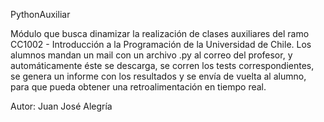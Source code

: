 PythonAuxiliar

Módulo que busca dinamizar la realización de clases auxiliares del ramo CC1002 - Introducción a la Programación de la Universidad de Chile. Los alumnos mandan un mail con un archivo .py al correo del profesor, y automáticamente éste se descarga, se corren los tests correspondientes, se genera un informe con los resultados y se envía de vuelta al alumno, para que pueda obtener una retroalimentación en tiempo real.

Autor: Juan José Alegría
